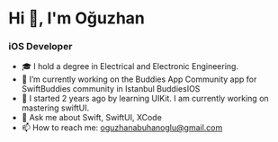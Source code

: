 # Hi 👋, I'm Oğuzhan
### iOS Developer

- 🎓 I hold a degree in Electrical and Electronic Engineering.
- 🔭 I’m currently working on the Buddies App Community app for SwiftBuddies community in Istanbul BuddiesIOS
- 🌱 I started 2 years ago by learning UIKit. I am currently working on mastering swiftUI.
- 💬 Ask me about Swift, SwiftUI, XCode
- 📫 How to reach me: oguzhanabuhanoglu@gmail.com

